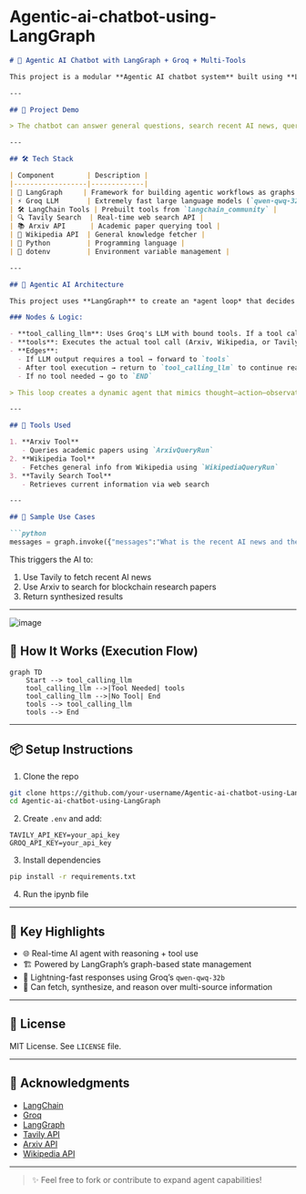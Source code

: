 # Agentic-ai-chatbot-using-LangGraph


````markdown
# 🧠 Agentic AI Chatbot with LangGraph + Groq + Multi-Tools

This project is a modular **Agentic AI chatbot system** built using **LangGraph**, **Groq's ultra-fast LLMs**, and a suite of integrated tools like **Arxiv**, **Wikipedia**, and **Tavily Search**. It showcases how AI agents can dynamically decide when to use external tools to fetch information in a reasoning loop.

---

## 🚀 Project Demo

> The chatbot can answer general questions, search recent AI news, query scholarly articles, and explain concepts using structured agent loops.

---

## 🛠 Tech Stack

| Component        | Description |
|------------------|-------------|
| 🧩 LangGraph     | Framework for building agentic workflows as graphs |
| ⚡ Groq LLM       | Extremely fast large language models (`qwen-qwq-32b`) |
| 🛠 LangChain Tools | Prebuilt tools from `langchain_community` |
| 🔍 Tavily Search  | Real-time web search API |
| 📚 Arxiv API      | Academic paper querying tool |
| 📖 Wikipedia API  | General knowledge fetcher |
| 🐍 Python         | Programming language |
| 🔐 dotenv         | Environment variable management |

---

## 🧠 Agentic AI Architecture

This project uses **LangGraph** to create an *agent loop* that decides whether a tool is needed, fetches results using the appropriate tool, and continues reasoning.

### Nodes & Logic:

- **tool_calling_llm**: Uses Groq's LLM with bound tools. If a tool call is generated, the graph branches accordingly.
- **tools**: Executes the actual tool call (Arxiv, Wikipedia, or Tavily).
- **Edges**:
  - If LLM output requires a tool → forward to `tools`
  - After tool execution → return to `tool_calling_llm` to continue reasoning
  - If no tool needed → go to `END`

> This loop creates a dynamic agent that mimics thought–action–observation cycles, similar to frameworks like ReAct or AutoGPT.

---

## 🔧 Tools Used

1. **Arxiv Tool**
   - Queries academic papers using `ArxivQueryRun`
2. **Wikipedia Tool**
   - Fetches general info from Wikipedia using `WikipediaQueryRun`
3. **Tavily Search Tool**
   - Retrieves current information via web search

---

## 🧪 Sample Use Cases

```python
messages = graph.invoke({"messages":"What is the recent AI news and then please tell me the recent research paper on blockchain"})
````

This triggers the AI to:

1. Use Tavily to fetch recent AI news
2. Use Arxiv to search for blockchain research papers
3. Return synthesized results

---

![image](https://github.com/user-attachments/assets/6a60c2cf-9f00-479f-b40b-f809535756b9)


## 🧩 How It Works (Execution Flow)

```mermaid
graph TD
    Start --> tool_calling_llm
    tool_calling_llm -->|Tool Needed| tools
    tool_calling_llm -->|No Tool| End
    tools --> tool_calling_llm
    tools --> End
```



---

## 📦 Setup Instructions

1. Clone the repo

```bash
git clone https://github.com/your-username/Agentic-ai-chatbot-using-LangGraph.git
cd Agentic-ai-chatbot-using-LangGraph
```

2. Create `.env` and add:

```env
TAVILY_API_KEY=your_api_key
GROQ_API_KEY=your_api_key
```

3. Install dependencies

```bash
pip install -r requirements.txt
```

4. Run the ipynb file


---

## 📌 Key Highlights

* 🌐 Real-time AI agent with reasoning + tool use
* 🏗 Powered by LangGraph’s graph-based state management
* 🚀 Lightning-fast responses using Groq’s `qwen-qwq-32b`
* 🧠 Can fetch, synthesize, and reason over multi-source information

---

## 📄 License

MIT License. See `LICENSE` file.

---

## 💬 Acknowledgments

* [LangChain](https://github.com/langchain-ai/langchain)
* [Groq](https://groq.com/)
* [LangGraph](https://github.com/langchain-ai/langgraph)
* [Tavily API](https://www.tavily.com/)
* [Arxiv API](https://arxiv.org/help/api/)
* [Wikipedia API](https://pypi.org/project/wikipedia/)

---

> ✨ Feel free to fork or contribute to expand agent capabilities!

```

